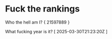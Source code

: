 # Fuck the rankings

Who the hell am I?
{ 21597889 }

What fucking year is it?
[ 2025-03-30T21:23:20Z ]
